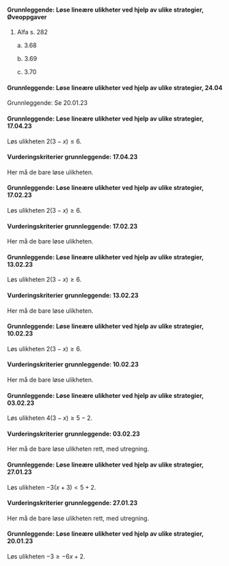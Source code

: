 #### Grunnleggende: Løse lineære ulikheter ved hjelp av ulike strategier,  Øveoppgaver

1. Alfa s. 282

    a.  3.68

    b.  3.69

    c.  3.70

#### Grunnleggende: Løse lineære ulikheter ved hjelp av ulike strategier,  24.04

Grunnleggende: Se 20.01.23

#### Grunnleggende: Løse lineære ulikheter ved hjelp av ulike strategier,  17.04.23

Løs ulikheten $2(3-x) \leq 6$.

#### Vurderingskriterier grunnleggende:  17.04.23

Her må de bare løse ulikheten.

#### Grunnleggende: Løse lineære ulikheter ved hjelp av ulike strategier,  17.02.23

Løs ulikheten $2(3-x) \geq 6$.

#### Vurderingskriterier grunnleggende:  17.02.23

Her må de bare løse ulikheten.

#### Grunnleggende: Løse lineære ulikheter ved hjelp av ulike strategier,  13.02.23

Løs ulikheten $2(3-x) \geq 6$.

#### Vurderingskriterier grunnleggende:  13.02.23

Her må de bare løse ulikheten.

#### Grunnleggende: Løse lineære ulikheter ved hjelp av ulike strategier,  10.02.23

Løs ulikheten $2(3-x) \geq 6$.

#### Vurderingskriterier grunnleggende:  10.02.23

Her må de bare løse ulikheten.

#### Grunnleggende: Løse lineære ulikheter ved hjelp av ulike strategier,  03.02.23

Løs ulikheten $4(3-x) \geq 5-2$.

#### Vurderingskriterier grunnleggende:  03.02.23

Her må de bare løse ulikheten rett, med utregning.

#### Grunnleggende: Løse lineære ulikheter ved hjelp av ulike strategier,  27.01.23

Løs ulikheten $-3(x+3) < 5+2$.

#### Vurderingskriterier grunnleggende:  27.01.23

Her må de bare løse ulikheten rett, med utregning.

#### Grunnleggende: Løse lineære ulikheter ved hjelp av ulike strategier,  20.01.23

Løs ulikheten ${-3} \geq -6x+2$.

